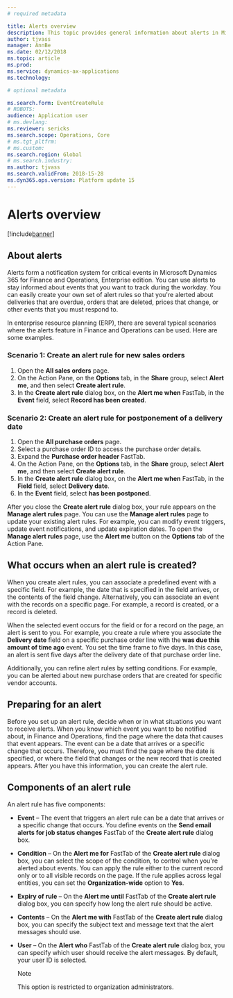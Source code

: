```yaml
---
# required metadata

title: Alerts overview
description: This topic provides general information about alerts in Microsoft Dynamics 365 for Finance and Operations, Enterprise edition. You can use alerts to stay informed about events that you want to track during the workday.
author: tjvass
manager: AnnBe
ms.date: 02/12/2018
ms.topic: article
ms.prod: 
ms.service: dynamics-ax-applications
ms.technology: 

# optional metadata

ms.search.form: EventCreateRule
# ROBOTS:
audience: Application user
# ms.devlang: 
ms.reviewer: sericks
ms.search.scope: Operations, Core
# ms.tgt_pltfrm: 
# ms.custom:
ms.search.region: Global
# ms.search.industry:
ms.author: tjvass
ms.search.validFrom: 2018-15-28
ms.dyn365.ops.version: Platform update 15
---
```


# Alerts overview

[!include[banner](../includes/banner.md)]

## About alerts
Alerts form a notification system for critical events in Microsoft Dynamics 365 for Finance and Operations, Enterprise edition. You can use alerts to stay informed about events that you want to track during the workday. You can easily create your own set of alert rules so that you're alerted about deliveries that are overdue, orders that are deleted, prices that change, or other events that you must respond to.

In enterprise resource planning (ERP), there are several typical scenarios where the alerts feature in Finance and Operations can be used. Here are some examples.

### Scenario 1: Create an alert rule for new sales orders
1. Open the **All sales orders** page.
2. On the Action Pane, on the **Options** tab, in the **Share** group, select **Alert me**, and then select **Create alert rule**.
3. In the **Create alert rule** dialog box, on the **Alert me when** FastTab, in the **Event** field, select **Record has been created**.

### Scenario 2: Create an alert rule for postponement of a delivery date
1. Open the **All purchase orders** page.
2. Select a purchase order ID to access the purchase order details.
3. Expand the **Purchase order header** FastTab.
4. On the Action Pane, on the **Options** tab, in the **Share** group, select **Alert me**, and then select **Create alert rule**.
5. In the **Create alert rule** dialog box, on the **Alert me when** FastTab, in the **Field** field, select **Delivery date**.
6. In the **Event** field, select **has been postponed**.
	
After you close the **Create alert rule** dialog box, your rule appears on the **Manage alert rules** page. You can use the **Manage alert rules** page to update your existing alert rules. For example, you can modify event triggers, update event notifications, and update expiration dates. To open the **Manage alert rules** page, use the **Alert me** button on the **Options** tab of the Action Pane.

## What occurs when an alert rule is created?
When you create alert rules, you can associate a predefined event with a specific field. For example, the date that is specified in the field arrives, or the contents of the field change. Alternatively, you can associate an event with the records on a specific page. For example, a record is created, or a record is deleted.

When the selected event occurs for the field or for a record on the page, an alert is sent to you. For example, you create a rule where you associate the **Delivery date** field on a specific purchase order line with the **was due this amount of time ago** event. You set the time frame to five days. In this case, an alert is sent five days after the delivery date of that purchase order line.

Additionally, you can refine alert rules by setting conditions. For example, you can be alerted about new purchase orders that are created for specific vendor accounts.

## Preparing for an alert
Before you set up an alert rule, decide when or in what situations you want to receive alerts. When you know which event you want to be notified about, in Finance and Operations, find the page where the data that causes that event appears. The event can be a date that arrives or a specific change that occurs. Therefore, you must find the page where the date is specified, or where the field that changes or the new record that is created appears. After you have this information, you can create the alert rule.

## Components of an alert rule
An alert rule has five components:

- **Event** – The event that triggers an alert rule can be a date that arrives or a specific change that occurs. You define events on the **Send email alerts for job status changes** FastTab of the **Create alert rule** dialog box.
- **Condition** – On the **Alert me for** FastTab of the **Create alert rule** dialog box, you can select the scope of the condition, to control when you're alerted about events. You can apply the rule either to the current record only or to all visible records on the page. If the rule applies across legal entities, you can set the **Organization-wide** option to **Yes**.
- **Expiry of rule** – On the **Alert me until** FastTab of the **Create alert rule** dialog box, you can specify how long the alert rule should be active.
- **Contents** – On the **Alert me with** FastTab of the **Create alert rule** dialog box, you can specify the subject text and message text that the alert messages should use.
- **User** – On the **Alert who** FastTab of the **Create alert rule** dialog box, you can specify which user should receive the alert messages. By default, your user ID is selected.

    > [!NOTE]
    > This option is restricted to organization administrators.
